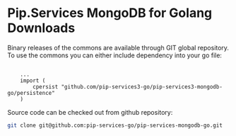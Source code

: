 # Pip.Services MongoDB for Golang Downloads

Binary releases of the commons are available through GIT global repository. 
To use the commons you can either include dependency into your go file:

```golang

    ...
    import (
        cpersist "github.com/pip-services3-go/pip-services3-mongodb-go/persistence"
    )

``` 

Source code can be checked out from github repository:

```bash
git clone git@github.com:pip-services-go/pip-services-mongodb-go.git
```